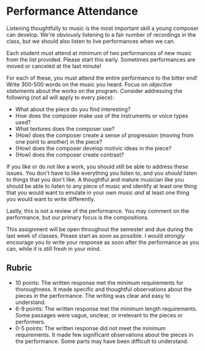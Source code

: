 # Performance Attendance

Listening thoughtfully to music is the most important skill a young composer can develop. We're obviously listening to a fair number of recordings in the class, but we should also listen to live performances when we can.

Each student must attend at minimum of two performances of new music from the list provided. Please start this early. Sometimes performances are moved or canceled at the last minute!

For each of these, you must attend the entire performance to the bitter end! Write 300-500 words on the music you heard. Focus on _objective statements_ about the works on the program. Consider addressing the following (not all will apply to every piece):

- What about the piece do you find interesting?
- How does the composer make use of the instruments or voice types used?
- What textures does the composer use?
- (How) does the composer create a sense of progression (moving from one point to another) in the piece?
- (How) does the composer develop motivic ideas in the piece?
- (How) does the composer create contrast?

If you like or do not like a work, you should still be able to address these issues. You don't have to like everything you listen to, and you _should_ listen to things that you don't like. A thoughtful and mature musician like you should be able to listen to any piece of music and identify at least one thing that you would want to emulate in your own music _and_ at least one thing you would want to write differently.

Lastly, this is not a review of the performance. You may comment on the performance, but our primary focus is the compositions.

This assignment will be open throughout the semester and due during the last week of classes. Please start as soon as possible. I would _strongly_ encourage you to write your response as soon after the performance as you can, while it is still fresh in your mind.

## Rubric

- 10 points: The written response met the minimum requirements for thoroughness. It made specific and thoughtful observations about the pieces in the performance. The writing was clear and easy to understand.
- 6-9 points: The written response met the minimum length requirements. Some passages were vague, unclear, or irrelevant to the pieces or performers.
- 0-5 points: The written response did not meet the minimum requirements. It made few significant observations about the pieces in the performance. Some parts may have been difficult to understand. 
